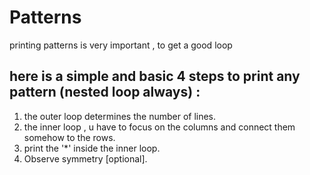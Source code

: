 # Patterns 
 
printing patterns is very important , to get a good loop 

## here is a simple and basic 4 steps to print any pattern (nested loop always) :

1. the outer loop determines the number of lines.
2. the inner loop , u have to focus on the columns and connect them somehow to the rows.
3. print the '*' inside the inner loop.
4. Observe symmetry [optional].